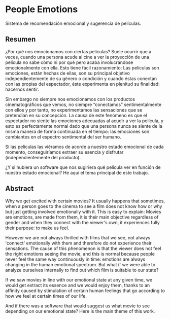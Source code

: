 # People Emotions

Sistema de recomendación emocional y sugerencia de películas.

## Resumen

¿Por qué nos emocionamos con ciertas películas? Suele ocurrir que a veces, cuando una persona acude al cine a ver la proyección de una película no sabe cómo ni por qué pero acaba involucrándose emocionalmente con ella. Esto tiene fácil razonamiento: Las películas son emociones, están hechas de ellas, son su principal objetivo independientemente de su género o condición y cuando éstas conectan con las propias del espectador, éste experimenta en plenitud su finalidad: hacernos sentir.

Sin embargo no siempre nos emocionamos con los productos cinematográficos que vemos, no siempre “conectamos” sentimentalmente con ellos y por tanto, no experimentamos las sensaciones que se pretendían en su concepción. La causa de este fenómeno es que el espectador no siente las emociones adecuadas al acudir a ver la película, y esto es perfectamente normal dado que una persona nunca se siente de la misma manera de forma continuada en el tiempo: las emociones son cambiantes en el espectro sentimental del ser humano.

Si las películas las viéramos de acorde a nuestro estado emocional de cada momento, conseguiríamos extraer su esencia y disfrutar (independientemente del producto).

¿Y si hubiera un software que nos sugiriera qué película ver en función de nuestro estado emocional? He aquí el tema principal de este trabajo.

## Abstract

Why we get excited with certain movies? It usually happens that sometimes, when a person goes to the cinema to see a film does not know how or why but just getting involved emotionally with it. This is easy to explain: Movies are emotions, are made from them, it is their main objective regardless of gender and when they connect with the viewer's own, it experiences fully their purpose: to make us feel.

However we are not always thrilled with films that we see, not always 'connect' emotionally with them and therefore do not experience their sensations. The cause of this phenomenon is that the viewer does not feel the right emotions seeing the movie, and this is normal because people never feel the same way continuously in time: emotions are always changing in the human emotional spectrum. But what if we were able to analyze ourselves internally to find out which film is suitable to our state?

If we saw movies in line with our emotional state at any given time, we would get extract its essence and we would enjoy them, thanks to an affinity caused by stimulation of certain human feelings that go according to how we feel at certain times of our life.

And if there was a software that would suggest us what movie to see depending on our emotional state? Here is the main theme of this work.
